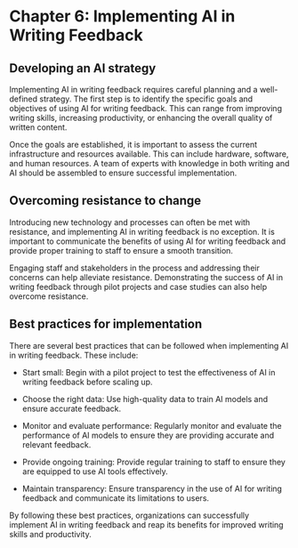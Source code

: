 Chapter 6: Implementing AI in Writing Feedback
==============================================

Developing an AI strategy
-------------------------

Implementing AI in writing feedback requires careful planning and a well-defined strategy. The first step is to identify the specific goals and objectives of using AI for writing feedback. This can range from improving writing skills, increasing productivity, or enhancing the overall quality of written content.

Once the goals are established, it is important to assess the current infrastructure and resources available. This can include hardware, software, and human resources. A team of experts with knowledge in both writing and AI should be assembled to ensure successful implementation.

Overcoming resistance to change
-------------------------------

Introducing new technology and processes can often be met with resistance, and implementing AI in writing feedback is no exception. It is important to communicate the benefits of using AI for writing feedback and provide proper training to staff to ensure a smooth transition.

Engaging staff and stakeholders in the process and addressing their concerns can help alleviate resistance. Demonstrating the success of AI in writing feedback through pilot projects and case studies can also help overcome resistance.

Best practices for implementation
---------------------------------

There are several best practices that can be followed when implementing AI in writing feedback. These include:

* Start small: Begin with a pilot project to test the effectiveness of AI in writing feedback before scaling up.

* Choose the right data: Use high-quality data to train AI models and ensure accurate feedback.

* Monitor and evaluate performance: Regularly monitor and evaluate the performance of AI models to ensure they are providing accurate and relevant feedback.

* Provide ongoing training: Provide regular training to staff to ensure they are equipped to use AI tools effectively.

* Maintain transparency: Ensure transparency in the use of AI for writing feedback and communicate its limitations to users.

By following these best practices, organizations can successfully implement AI in writing feedback and reap its benefits for improved writing skills and productivity.
